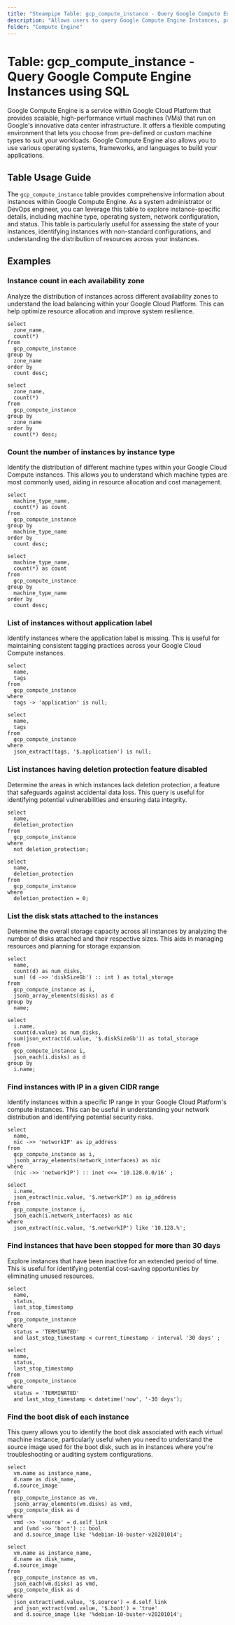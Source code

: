 ```yaml
---
title: "Steampipe Table: gcp_compute_instance - Query Google Compute Engine Instances using SQL"
description: "Allows users to query Google Compute Engine Instances, providing detailed information about each instance's configuration, status, and associated resources."
folder: "Compute Engine"
---
```


# Table: gcp_compute_instance - Query Google Compute Engine Instances using SQL

Google Compute Engine is a service within Google Cloud Platform that provides scalable, high-performance virtual machines (VMs) that run on Google's innovative data center infrastructure. It offers a flexible computing environment that lets you choose from pre-defined or custom machine types to suit your workloads. Google Compute Engine also allows you to use various operating systems, frameworks, and languages to build your applications.

## Table Usage Guide

The `gcp_compute_instance` table provides comprehensive information about instances within Google Compute Engine. As a system administrator or DevOps engineer, you can leverage this table to explore instance-specific details, including machine type, operating system, network configuration, and status. This table is particularly useful for assessing the state of your instances, identifying instances with non-standard configurations, and understanding the distribution of resources across your instances.

## Examples

### Instance count in each availability zone
Analyze the distribution of instances across different availability zones to understand the load balancing within your Google Cloud Platform. This can help optimize resource allocation and improve system resilience.

```sql+postgres
select
  zone_name,
  count(*)
from
  gcp_compute_instance
group by
  zone_name
order by
  count desc;
```

```sql+sqlite
select
  zone_name,
  count(*)
from
  gcp_compute_instance
group by
  zone_name
order by
  count(*) desc;
```

### Count the number of instances by instance type
Identify the distribution of different machine types within your Google Cloud Compute instances. This allows you to understand which machine types are most commonly used, aiding in resource allocation and cost management.

```sql+postgres
select
  machine_type_name,
  count(*) as count
from
  gcp_compute_instance
group by
  machine_type_name
order by
  count desc;
```

```sql+sqlite
select
  machine_type_name,
  count(*) as count
from
  gcp_compute_instance
group by
  machine_type_name
order by
  count desc;
```

### List of instances without application label
Identify instances where the application label is missing. This is useful for maintaining consistent tagging practices across your Google Cloud Compute instances.

```sql+postgres
select
  name,
  tags
from
  gcp_compute_instance
where
  tags -> 'application' is null;
```

```sql+sqlite
select
  name,
  tags
from
  gcp_compute_instance
where
  json_extract(tags, '$.application') is null;
```

### List instances having deletion protection feature disabled
Determine the areas in which instances lack deletion protection, a feature that safeguards against accidental data loss. This query is useful for identifying potential vulnerabilities and ensuring data integrity.

```sql+postgres
select
  name,
  deletion_protection
from
  gcp_compute_instance
where
  not deletion_protection;
```

```sql+sqlite
select
  name,
  deletion_protection
from
  gcp_compute_instance
where
  deletion_protection = 0;
```

### List the disk stats attached to the instances
Determine the overall storage capacity across all instances by analyzing the number of disks attached and their respective sizes. This aids in managing resources and planning for storage expansion.

```sql+postgres
select
  name,
  count(d) as num_disks,
  sum( (d ->> 'diskSizeGb') :: int ) as total_storage
from
  gcp_compute_instance as i,
  jsonb_array_elements(disks) as d
group by
  name;
```

```sql+sqlite
select
  i.name,
  count(d.value) as num_disks,
  sum(json_extract(d.value, '$.diskSizeGb')) as total_storage
from
  gcp_compute_instance i,
  json_each(i.disks) as d
group by
  i.name;
```

### Find instances with IP in a given CIDR range
Identify instances within a specific IP range in your Google Cloud Platform's compute instances. This can be useful in understanding your network distribution and identifying potential security risks.

```sql+postgres
select
  name,
  nic ->> 'networkIP' as ip_address
from
  gcp_compute_instance as i,
  jsonb_array_elements(network_interfaces) as nic
where
  (nic ->> 'networkIP') :: inet <<= '10.128.0.0/16' ;
```

```sql+sqlite
select
  i.name,
  json_extract(nic.value, '$.networkIP') as ip_address
from
  gcp_compute_instance i,
  json_each(i.network_interfaces) as nic
where
  json_extract(nic.value, '$.networkIP') like '10.128.%';
```

### Find instances that have been stopped for more than 30 days
Explore instances that have been inactive for an extended period of time. This is useful for identifying potential cost-saving opportunities by eliminating unused resources.

```sql+postgres
select
  name,
  status,
  last_stop_timestamp
from
  gcp_compute_instance
where
  status = 'TERMINATED'
  and last_stop_timestamp < current_timestamp - interval '30 days' ;
```

```sql+sqlite
select
  name,
  status,
  last_stop_timestamp
from
  gcp_compute_instance
where
  status = 'TERMINATED'
  and last_stop_timestamp < datetime('now', '-30 days');
```

### Find the boot disk of each instance
This query allows you to identify the boot disk associated with each virtual machine instance, particularly useful when you need to understand the source image used for the boot disk, such as in instances where you're troubleshooting or auditing system configurations.

```sql+postgres
select
  vm.name as instance_name,
  d.name as disk_name,
  d.source_image
from
  gcp_compute_instance as vm,
  jsonb_array_elements(vm.disks) as vmd,
  gcp_compute_disk as d
where
  vmd ->> 'source' = d.self_link
  and (vmd ->> 'boot') :: bool
  and d.source_image like '%debian-10-buster-v20201014';
```

```sql+sqlite
select
  vm.name as instance_name,
  d.name as disk_name,
  d.source_image
from
  gcp_compute_instance as vm,
  json_each(vm.disks) as vmd,
  gcp_compute_disk as d
where
  json_extract(vmd.value, '$.source') = d.self_link
  and json_extract(vmd.value, '$.boot') = 'true'
  and d.source_image like '%debian-10-buster-v20201014';
```